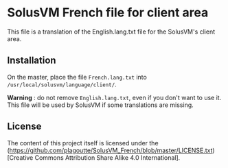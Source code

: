 # SolusVM French file for client area
This file is a translation of the English.lang.txt file for the SolusVM's client area.

## Installation
On the master, place the file `French.lang.txt` into `/usr/local/solusvm/language/client/`.

**Warning** : do not remove `English.lang.txt`, even if you don't want to use it. This file will be used by SolusVM if some translations are missing.

## License
The content of this project itself is licensed under the (https://github.com/plagoutte/SolusVM_French/blob/master/LICENSE.txt) [Creative Commons Attribution Share Alike 4.0 International].
